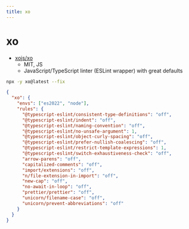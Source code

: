 ```yaml
---
title: xo
---
```


# xo

- [xojs/xo](https://github.com/xojs/xo)
  - MIT, JS
  - JavaScript/TypeScript linter (ESLint wrapper) with great defaults

```bash
npx -y xo@latest --fix
```

```json title="package.json"
{
  "xo": {
    "envs": ["es2022", "node"],
    "rules": {
      "@typescript-eslint/consistent-type-definitions": "off",
      "@typescript-eslint/indent": "off",
      "@typescript-eslint/naming-convention": "off",
      "@typescript-eslint/no-unsafe-argument": 1,
      "@typescript-eslint/object-curly-spacing": "off",
      "@typescript-eslint/prefer-nullish-coalescing": "off",
      "@typescript-eslint/restrict-template-expressions": 1,
      "@typescript-eslint/switch-exhaustiveness-check": "off",
      "arrow-parens": "off",
      "capitalized-comments": "off",
      "import/extensions": "off",
      "n/file-extension-in-import": "off",
      "new-cap": "off",
      "no-await-in-loop": "off",
      "prettier/prettier": "off",
      "unicorn/filename-case": "off",
      "unicorn/prevent-abbreviations": "off"
    }
  }
}
```
